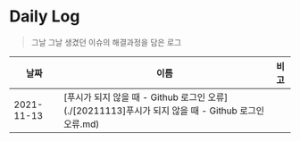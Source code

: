 # Daily Log

> 그날 그날 생겼던 이슈의 해결과정을 담은 로그

| 날짜       | 이름                                                         | 비고 |
| ---------- | ------------------------------------------------------------ | ---- |
| 2021-11-13 | [푸시가 되지 않을 때 - Github 로그인 오류](./[20211113]푸시가 되지 않을 때 - Github 로그인 오류.md) |      |

